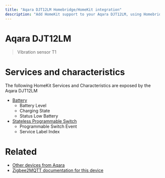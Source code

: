 ```yaml
---
title: "Aqara DJT12LM Homebridge/HomeKit integration"
description: "Add HomeKit support to your Aqara DJT12LM, using Homebridge, Zigbee2MQTT and homebridge-z2m."
---
```

<!---
This file has been GENERATED using src/docgen/docgen.ts
DO NOT EDIT THIS FILE MANUALLY!
-->
# Aqara DJT12LM
> Vibration sensor T1


# Services and characteristics
The following HomeKit Services and Characteristics are exposed by
the Aqara DJT12LM

* [Battery](../../battery.md)
  * Battery Level
  * Charging State
  * Status Low Battery
* [Stateless Programmable Switch](../../action.md)
  * Programmable Switch Event
  * Service Label Index


# Related
* [Other devices from Aqara](../index.md#aqara)
* [Zigbee2MQTT documentation for this device](https://www.zigbee2mqtt.io/devices/DJT12LM.html)